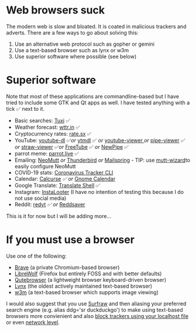 # Web browsers suck
The modern web is slow and bloated. It is coated in malicious trackers and adverts. There are a few ways to go about solving this:
1. Use an alternative web protocol such as gopher or gemini
2. Use a text-based browser such as lynx or w3m
3. Use superior software where possible (see below)

# Superior software
Note that most of these applications are commandline-based but I have tried to include some GTK and Qt apps as well. I have tested anything with a tick ✅ next to it.
* Basic searches: [Tuxi](https://github.com/Bugswriter/tuxi) ✅
* Weather forecast: [wttr.in](https://github.com/chubin/wttr.in) ✅
* Cryptocurrency rates: [rate.sx](https://github.com/chubin/rate.) ✅
* YouTube: [youtube-dl](https://github.com/ytdl-org/youtube-dl) ✅_or_ [ytmdl](htt✅ps://github.com/deepjyoti30/ytmdl) ✅ _or_ [youtube-viewer ](https://github.com/trizen/youtube-viewer)_or_ [pipe-viewer](https://github.com/trizen/pipe-viewer) ✅ _or_ [straw-viewer](https://github.com/trizen/straw-viewer) ✅_or_ [FreeTube](https://github.com/FreeTubeApp/FreeTube) ✅ _or_ [NewPipe](https://github.com/TeamNewPipe/NewPipe) ✅
* parrot meme: [parrot.live](https://github.com/hugomd/parrot.live) ✅
* Emailing: [NeoMutt](https://github.com/neomutt/neomutt) _or_ [Thunderbird](https://www.thunderbird.net/en-GB/) _or_ [Mailspring](https://github.com/Foundry376/Mailspring) - TIP: use [mutt-wizard](https://github.com/LukeSmithxyz/mutt-wizar)to easily configure NeoMutt
* COVID-19 stats: [Coronavirus Tracker CLI](https://github.com/sagarkarira/coronavirus-tracker-cli)
* Calendar: [Calcurse](https://github.com/lfos/calcurse) _✅ or_ [Gnome Calendar](https://wiki.gnome.org/Apps/Calendar)
* Google Translate: [Translate Shell](https://github.com/soimort/translate-shell) ✅
* Instagram: [InstaLooter](https://github.com/althonos/InstaLooter) (I have no intention of testing this because I do not use social media)
* Reddit: [redyt](https://github.com/Bugswriter/redyt) _✅ or_ [Reddsaver](https://github.com/manojkarthick/reddsaver)

This is it for now but I will be adding more...

# If you must use a browser
Use one of the following:
* [Brave](https://brave.com/) (a private Chromium-based browser)
* [LibreWolf](https://librewolf-community.gitlab.io/) (Firefox but entirely FOSS and with better defaults)
* [Qutebrowser](https://qutebrowser.org/) (a lightweight browser keyboard-driven browser)
* [Lynx](https://lynx.browser.org/) (the oldest actively maintained text-based browser)
* [w3m](http://w3m.sourceforge.net/) (a text-based browser which supports image viewing)

I would also suggest that you use [Surfraw](https://gitlab.com/surfraw/Surfraw/) and then aliasing your preferred search engine (e.g. alias ddg='sr duckduckgo') to make using text-based browsers more convienient and also [block trackers using your localhost file](https://www.youtube.com/watch?v=VPfpCVW7ZvM) or even [network level](https://pi-hole.net/).
